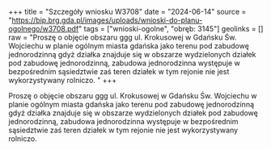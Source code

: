 +++
title = "Szczegóły wniosku W3708"
date = "2024-06-14"
source = "https://bip.brg.gda.pl/images/uploads/wnioski-do-planu-ogolnego/w3708.pdf"
tags = ["wnioski-ogolne", "obręb: 3145"]
geolinks = []
raw = "Proszę o objęcie obszaru ggg ul. Krokusowej w Gdańsku Św. Wojciechu w planie ogólnym miasta gdańska jako terenu pod zabudowę jednorodzinną gdyż działka znajduje się w obszarze wydzielonych działek pod zabudowę jednorodzinną, zabudowa jednorodzinna występuje w bezpośrednim sąsiedztwie zaś teren działek w tym rejonie nie jest wykorzystywany rolniczo. "
+++

Proszę o objęcie obszaru ggg ul. Krokusowej w Gdańsku Św.
Wojciechu w planie ogólnym miasta gdańska jako terenu pod zabudowę jednorodzinną gdyż
działka znajduje się w obszarze wydzielonych działek pod zabudowę jednorodzinną, zabudowa
jednorodzinna występuje w bezpośrednim sąsiedztwie zaś teren działek w tym rejonie nie jest
wykorzystywany rolniczo.



